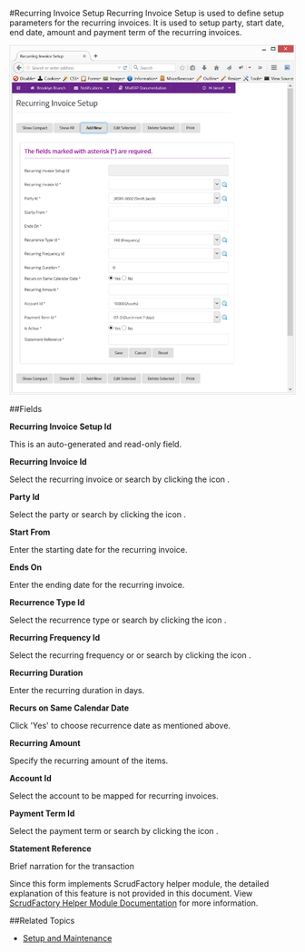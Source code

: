 #Recurring Invoice Setup
Recurring Invoice Setup is used to define setup parameters for the
recurring invoices. It is used to setup party, start date, end date,
amount and payment term of the recurring invoices.

![Recurring Invoice Setup](images/recurring-invoice-setup.png)

##Fields

**Recurring Invoice Setup Id**

 This is an auto-generated and read-only field.

**Recurring Invoice Id**

Select the recurring invoice or search by clicking the icon <i class="item-selector"></i>.

**Party Id**

 Select the party or search by clicking the icon <i class="item-selector"></i>.

**Start From**

 Enter the starting date for the recurring invoice.


**Ends On**

Enter the ending date for the recurring invoice.

**Recurrence Type Id**

Select the recurrence type or search by clicking the icon <i class="item-selector"></i>.

**Recurring Frequency Id**

Select the recurring frequency or or search by clicking the icon <i class="item-selector"></i>.

**Recurring Duration**

Enter the recurring duration in days.

**Recurs on Same Calendar Date**

Click 'Yes' to choose recurrence date as mentioned above.

**Recurring Amount**

Specify the recurring amount of the items.

**Account Id**

Select the account to be mapped for recurring invoices.

**Payment Term Id** 

Select the payment term or search by clicking the icon <i class="item-selector"></i>.

**Statement Reference**

Brief narration for the transaction


<div class="alert-box scrud radius">
    Since this form implements ScrudFactory helper module, the detailed explanation of this feature is not provided
    in this document. View <a href="../../core-concepts/scrud-factory.html">ScrudFactory Helper Module Documentation</a>
    for more information.
</div>

##Related Topics
* [Setup and Maintenance](../setup-and-maintenance.md)
